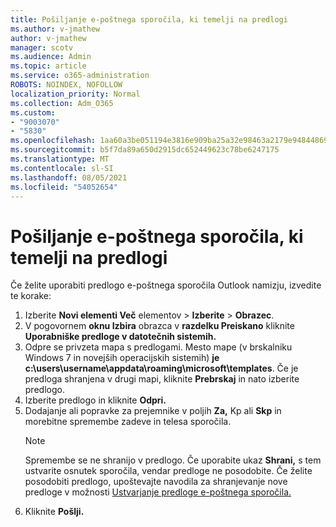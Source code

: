 ```yaml
---
title: Pošiljanje e-poštnega sporočila, ki temelji na predlogi
ms.author: v-jmathew
author: v-jmathew
manager: scotv
ms.audience: Admin
ms.topic: article
ms.service: o365-administration
ROBOTS: NOINDEX, NOFOLLOW
localization_priority: Normal
ms.collection: Adm_O365
ms.custom:
- "9003070"
- "5830"
ms.openlocfilehash: 1aa60a3be051194e3816e909ba25a32e98463a2179e94844869cd97a564548a6
ms.sourcegitcommit: b5f7da89a650d2915dc652449623c78be6247175
ms.translationtype: MT
ms.contentlocale: sl-SI
ms.lasthandoff: 08/05/2021
ms.locfileid: "54052654"
---
```

# <a name="send-an-email-message-based-on-a-template"></a>Pošiljanje e-poštnega sporočila, ki temelji na predlogi

Če želite uporabiti predlogo e-poštnega sporočila Outlook namizju, izvedite te korake:

1. Izberite **Novi elementi Več** elementov  >  **Izberite**  >  **Obrazec**.
2. V pogovornem **oknu Izbira** obrazca v **razdelku Preiskano** kliknite **Uporabniške predloge v datotečnih sistemih.**
3. Odpre se privzeta mapa s predlogami. Mesto mape (v brskalniku Windows 7 in novejših operacijskih sistemih) **je c:\users\username\appdata\roaming\microsoft\templates**. Če je predloga shranjena v drugi mapi, kliknite **Prebrskaj** in nato izberite predlogo.
4. Izberite predlogo in kliknite **Odpri.**
5. Dodajanje ali popravke za prejemnike v poljih **Za,** Kp ali **Skp** in morebitne spremembe zadeve in telesa sporočila.
    > [!NOTE]
    > Spremembe se ne shranijo v predlogo. Če uporabite ukaz **Shrani,** s tem ustvarite osnutek sporočila, vendar predloge ne posodobite. Če želite posodobiti predlogo, upoštevajte navodila za shranjevanje nove predloge v možnosti [Ustvarjanje predloge e-poštnega sporočila.](https://support.microsoft.com/office/create-an-email-message-template-43ec7142-4dd0-4351-8727-bd0977b6b2d1)
6. Kliknite **Pošlji.**
